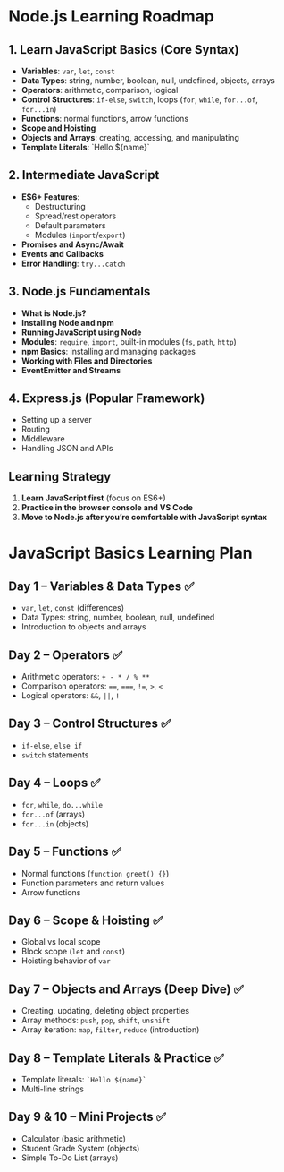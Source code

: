 # Node.js Learning Roadmap

## 1. Learn JavaScript Basics (Core Syntax)
- **Variables**: `var`, `let`, `const`
- **Data Types**: string, number, boolean, null, undefined, objects, arrays
- **Operators**: arithmetic, comparison, logical
- **Control Structures**: `if-else`, `switch`, loops (`for`, `while`, `for...of`, `for...in`)
- **Functions**: normal functions, arrow functions
- **Scope and Hoisting**
- **Objects and Arrays**: creating, accessing, and manipulating
- **Template Literals**: \`Hello ${name}\`

## 2. Intermediate JavaScript
- **ES6+ Features**:  
  - Destructuring  
  - Spread/rest operators  
  - Default parameters  
  - Modules (`import`/`export`)
- **Promises and Async/Await**
- **Events and Callbacks**
- **Error Handling**: `try...catch`

## 3. Node.js Fundamentals
- **What is Node.js?**
- **Installing Node and npm**
- **Running JavaScript using Node**
- **Modules**: `require`, `import`, built-in modules (`fs`, `path`, `http`)
- **npm Basics**: installing and managing packages
- **Working with Files and Directories**
- **EventEmitter and Streams**

## 4. Express.js (Popular Framework)
- Setting up a server
- Routing
- Middleware
- Handling JSON and APIs

## Learning Strategy
1. **Learn JavaScript first** (focus on ES6+)  
2. **Practice in the browser console and VS Code**  
3. **Move to Node.js after you’re comfortable with JavaScript syntax**










# JavaScript Basics Learning Plan

## Day 1 – Variables & Data Types ✅
- `var`, `let`, `const` (differences)
- Data Types: string, number, boolean, null, undefined
- Introduction to objects and arrays

## Day 2 – Operators ✅
- Arithmetic operators: `+ - * / % **`
- Comparison operators: `==`, `===`, `!=`, `>`, `<`
- Logical operators: `&&`, `||`, `!`

## Day 3 – Control Structures ✅
- `if-else`, `else if`
- `switch` statements

## Day 4 – Loops ✅
- `for`, `while`, `do...while`
- `for...of` (arrays)
- `for...in` (objects)

## Day 5 – Functions ✅
- Normal functions (`function greet() {}`)
- Function parameters and return values
- Arrow functions

## Day 6 – Scope & Hoisting ✅
- Global vs local scope
- Block scope (`let` and `const`)
- Hoisting behavior of `var`

## Day 7 – Objects and Arrays (Deep Dive) ✅
- Creating, updating, deleting object properties
- Array methods: `push`, `pop`, `shift`, `unshift`
- Array iteration: `map`, `filter`, `reduce` (introduction)

## Day 8 – Template Literals & Practice ✅
- Template literals: `` `Hello ${name}` ``
- Multi-line strings

## Day 9 & 10 – Mini Projects ✅
- Calculator (basic arithmetic)
- Student Grade System (objects)
- Simple To-Do List (arrays)


